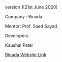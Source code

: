 version 1(21st June 2020)

Company : Bioada

Mentor: Prof. Saed Sayad

Developers:

Kaushal Patel <br>

[Bioada Website Link](https://Bioada.com)
